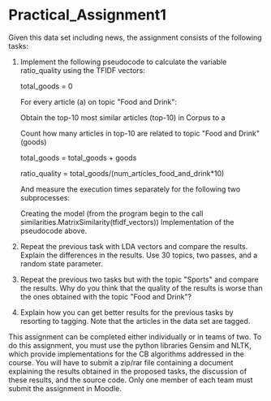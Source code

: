 # Practical_Assignment1

Given this data set including news, the assignment consists of the following tasks:

1. Implement the following pseudocode to calculate the variable ratio_quality using the TFIDF vectors:

   total_goods = 0
   
   For every article (a) on topic "Food and Drink":
   
      Obtain the top-10 most similar articles (top-10) in Corpus to a
   
      Count how many articles in top-10 are related to topic "Food and Drink" (goods)
   
      total_goods = total_goods + goods
   
   ratio_quality = total_goods/(num_articles_food_and_drink*10)
   
   And measure the execution times separately for the following two subprocesses: 
   
   Creating the model (from the program begin to the call similarities.MatrixSimilarity(tfidf_vectors))
   Implementation of the pseudocode above.

2. Repeat the previous task with LDA vectors and compare the results. Explain the differences in the results. Use 30 topics, two passes, and a random state parameter.

3. Repeat the previous two tasks but with the topic "Sports" and compare the results. Why do you think that the quality of the results is worse than the ones obtained with the topic "Food and Drink"?

4. Explain how you can get better results for the previous tasks by resorting to tagging. Note that the articles in the data set are tagged.


This assignment can be completed either individually or in teams of two.
To do this assignment, you must use the python libraries Gensim and NLTK, which provide implementations for the CB algorithms addressed in the course.
You will have to submit a zip/rar file containing a document explaining the results obtained in the proposed tasks, the discussion of these results, and the source code. 
Only one member of each team must submit the assignment in Moodle.
